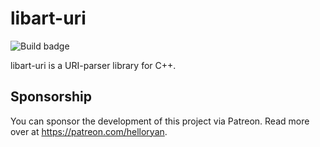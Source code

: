 # libart-uri

![Build badge](https://code.helloryan.se/art/libart-uri/actions/workflows/on-push.yaml/badge.svg)

libart-uri is a URI-parser library for C++.

## Sponsorship

You can sponsor the development of this project via Patreon. Read more
over at https://patreon.com/helloryan.
